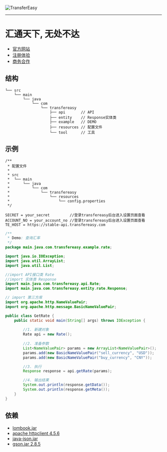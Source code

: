 
![TransferEasy](https://s.transfereasy.com/logo/logo-2-black.png)

***
    
# 汇通天下, 无处不达

* [官方网站](https://www.transfereasy.com)
* [注册体验](https://business.transfereasy.com/Home/register)
* [商务合作](https://www.transfereasy.com/home/merchant)


## 结构

```$xslt
└── src
    └── main
        └── java
            └── com
                └── transfereasy 
                    ├── api       // API 
                    ├── entity    // Response实体类
                    ├── example   // DEMO
                    ├── resources // 配置文件
                    └── tool      // 工具 
```

## 示例
```
/**
 * 配置文件
 * 
 * src
 *  └── main
 *      └── java
 *          └── com
 *              └── transfereasy 
 *                  └── resources
 *                      └── config.properties
 */

SECRET = your_secret         //登录transfereasy后台进入设置页面查看
ACCOUNT_NO = your_account_no //登录transfereasy后台进入设置页面查看
TE_HOST = https://stable-api.transfereasy.com

```

```java
/**
 * Demo: 查询汇率
 */
package main.java.com.transfereasy.example.rate;

import java.io.IOException;
import java.util.ArrayList;
import java.util.List;

//import API接口类 Rate
//import 实体类 Response
import main.java.com.transfereasy.api.Rate;
import main.java.com.transfereasy.entity.rate.Response;

// import 第三方库
import org.apache.http.NameValuePair;
import org.apache.http.message.BasicNameValuePair;

public class GetRate {
    public static void main(String[] args) throws IOException {
        
        //1. 新建对象
        Rate api = new Rate();
        
        //2. 准备参数
        List<NameValuePair> params = new ArrayList<NameValuePair>();
        params.add(new BasicNameValuePair("sell_currency", "USD"));
        params.add(new BasicNameValuePair("buy_currency", "CNY"));

        //3. 执行
        Response response = api.getRate(params);

        //4. 输出结果
        System.out.println(response.getData());
        System.out.println(response.getMeta());
    }
}


```

## 依赖

* [lombook.jar](https://projectlombok.org/downloads/lombok.jar)
* [apache httpclient 4.5.6](http://mirror.bit.edu.cn/apache//httpcomponents/httpclient/binary/httpcomponents-client-4.5.6-bin.tar.gz)
* [java-json.jar](http://www.java2s.com/Code/JarDownload/java-json/java-json.jar.zip)
* [gson.jar 2.8.5](https://search.maven.org/artifact/com.google.code.gson/gson/2.8.5/jar)

